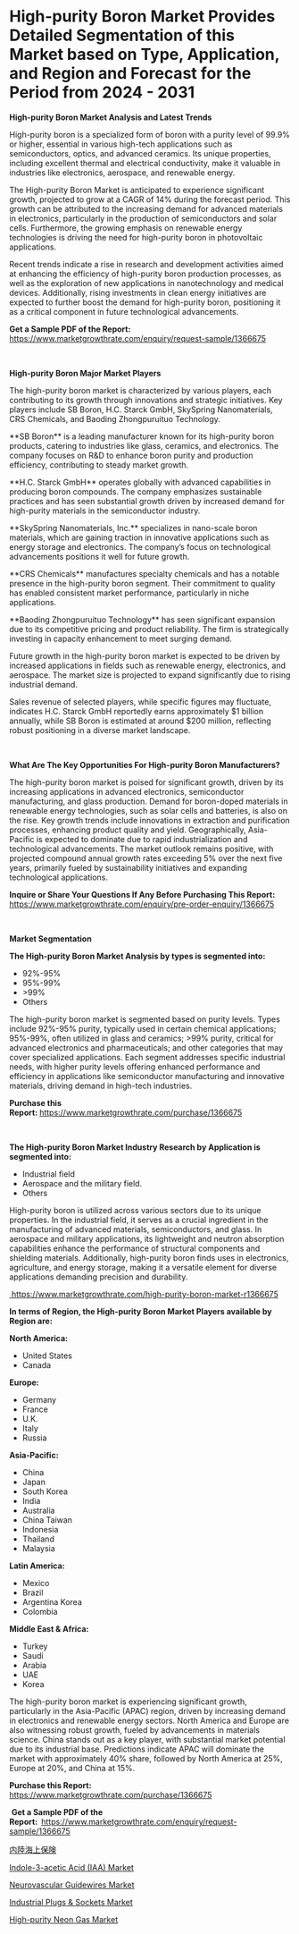 <p><h1>High-purity Boron Market Provides Detailed Segmentation of this Market based on Type, Application, and Region and Forecast for the Period from 2024 - 2031</h1></p><p><strong>High-purity Boron Market Analysis and Latest Trends</strong></p>
<p><p>High-purity boron is a specialized form of boron with a purity level of 99.9% or higher, essential in various high-tech applications such as semiconductors, optics, and advanced ceramics. Its unique properties, including excellent thermal and electrical conductivity, make it valuable in industries like electronics, aerospace, and renewable energy. </p><p>The High-purity Boron Market is anticipated to experience significant growth, projected to grow at a CAGR of 14% during the forecast period. This growth can be attributed to the increasing demand for advanced materials in electronics, particularly in the production of semiconductors and solar cells. Furthermore, the growing emphasis on renewable energy technologies is driving the need for high-purity boron in photovoltaic applications. </p><p>Recent trends indicate a rise in research and development activities aimed at enhancing the efficiency of high-purity boron production processes, as well as the exploration of new applications in nanotechnology and medical devices. Additionally, rising investments in clean energy initiatives are expected to further boost the demand for high-purity boron, positioning it as a critical component in future technological advancements.</p></p>
<p><strong>Get a Sample PDF of the Report:&nbsp;</strong> <a href="https://www.marketgrowthrate.com/enquiry/request-sample/1366675">https://www.marketgrowthrate.com/enquiry/request-sample/1366675</a></p>
<p>&nbsp;</p>
<p><strong>High-purity Boron Major Market Players</strong></p>
<p><p>The high-purity boron market is characterized by various players, each contributing to its growth through innovations and strategic initiatives. Key players include SB Boron, H.C. Starck GmbH, SkySpring Nanomaterials, CRS Chemicals, and Baoding Zhongpuruituo Technology.</p><p>**SB Boron** is a leading manufacturer known for its high-purity boron products, catering to industries like glass, ceramics, and electronics. The company focuses on R&D to enhance boron purity and production efficiency, contributing to steady market growth. </p><p>**H.C. Starck GmbH** operates globally with advanced capabilities in producing boron compounds. The company emphasizes sustainable practices and has seen substantial growth driven by increased demand for high-purity materials in the semiconductor industry. </p><p>**SkySpring Nanomaterials, Inc.** specializes in nano-scale boron materials, which are gaining traction in innovative applications such as energy storage and electronics. The company’s focus on technological advancements positions it well for future growth.</p><p>**CRS Chemicals** manufactures specialty chemicals and has a notable presence in the high-purity boron segment. Their commitment to quality has enabled consistent market performance, particularly in niche applications.</p><p>**Baoding Zhongpuruituo Technology** has seen significant expansion due to its competitive pricing and product reliability. The firm is strategically investing in capacity enhancement to meet surging demand.</p><p>Future growth in the high-purity boron market is expected to be driven by increased applications in fields such as renewable energy, electronics, and aerospace. The market size is projected to expand significantly due to rising industrial demand.</p><p>Sales revenue of selected players, while specific figures may fluctuate, indicates H.C. Starck GmbH reportedly earns approximately $1 billion annually, while SB Boron is estimated at around $200 million, reflecting robust positioning in a diverse market landscape.</p></p>
<p>&nbsp;</p>
<p><strong>What Are The Key Opportunities For High-purity Boron Manufacturers?</strong></p>
<p><p>The high-purity boron market is poised for significant growth, driven by its increasing applications in advanced electronics, semiconductor manufacturing, and glass production. Demand for boron-doped materials in renewable energy technologies, such as solar cells and batteries, is also on the rise. Key growth trends include innovations in extraction and purification processes, enhancing product quality and yield. Geographically, Asia-Pacific is expected to dominate due to rapid industrialization and technological advancements. The market outlook remains positive, with projected compound annual growth rates exceeding 5% over the next five years, primarily fueled by sustainability initiatives and expanding technological applications.</p></p>
<p><strong>Inquire or Share Your Questions If Any Before Purchasing This Report:</strong> <a href="https://www.marketgrowthrate.com/enquiry/pre-order-enquiry/1366675">https://www.marketgrowthrate.com/enquiry/pre-order-enquiry/1366675</a></p>
<p>&nbsp;</p>
<p><strong>Market Segmentation</strong></p>
<p><strong>The High-purity Boron Market Analysis by types is segmented into:</strong></p>
<p><ul><li>92%-95%</li><li>95%-99%</li><li>>99%</li><li>Others</li></ul></p>
<p><p>The high-purity boron market is segmented based on purity levels. Types include 92%-95% purity, typically used in certain chemical applications; 95%-99%, often utilized in glass and ceramics; >99% purity, critical for advanced electronics and pharmaceuticals; and other categories that may cover specialized applications. Each segment addresses specific industrial needs, with higher purity levels offering enhanced performance and efficiency in applications like semiconductor manufacturing and innovative materials, driving demand in high-tech industries.</p></p>
<p><strong>Purchase this Report:&nbsp;</strong><a href="https://www.marketgrowthrate.com/purchase/1366675">https://www.marketgrowthrate.com/purchase/1366675</a></p>
<p>&nbsp;</p>
<p><strong>The High-purity Boron Market Industry Research by Application is segmented into:</strong></p>
<p><ul><li>Industrial field</li><li>Aerospace and the military field.</li><li>Others</li></ul></p>
<p><p>High-purity boron is utilized across various sectors due to its unique properties. In the industrial field, it serves as a crucial ingredient in the manufacturing of advanced materials, semiconductors, and glass. In aerospace and military applications, its lightweight and neutron absorption capabilities enhance the performance of structural components and shielding materials. Additionally, high-purity boron finds uses in electronics, agriculture, and energy storage, making it a versatile element for diverse applications demanding precision and durability.</p></p>
<p><a href="https://www.marketgrowthrate.com/high-purity-boron-market-r1366675">&nbsp;https://www.marketgrowthrate.com/high-purity-boron-market-r1366675</a></p>
<p><strong>In terms of Region, the High-purity Boron Market Players available by Region are:</strong></p>
<p>
    <p> <strong> North America: </strong>
        <ul>
            <li>United States</li>
            <li>Canada</li>
        </ul>
        </p> 
    <p> <strong> Europe: </strong>
        <ul>
            <li>Germany</li>
            <li>France</li>
            <li>U.K.</li>
            <li>Italy</li>
            <li>Russia</li>
        </ul>
        </p> 
    <p> <strong> Asia-Pacific: </strong>
        <ul>
            <li>China</li>
            <li>Japan</li>
            <li>South Korea</li>
            <li>India</li>
            <li>Australia</li>
            <li>China Taiwan</li>
            <li>Indonesia</li>
            <li>Thailand</li>
            <li>Malaysia</li>
        </ul>
        </p> 
    <p> <strong> Latin America: </strong>
        <ul>
            <li>Mexico</li>
            <li>Brazil</li>
            <li>Argentina Korea</li>
            <li>Colombia</li>
        </ul>
        </p> 
    <p> <strong> Middle East & Africa: </strong>
        <ul>
            <li>Turkey</li>
            <li>Saudi</li>
            <li>Arabia</li>
            <li>UAE</li>
            <li>Korea</li>
        </ul>
    </p>
    </p>
<p><p>The high-purity boron market is experiencing significant growth, particularly in the Asia-Pacific (APAC) region, driven by increasing demand in electronics and renewable energy sectors. North America and Europe are also witnessing robust growth, fueled by advancements in materials science. China stands out as a key player, with substantial market potential due to its industrial base. Predictions indicate APAC will dominate the market with approximately 40% share, followed by North America at 25%, Europe at 20%, and China at 15%.</p></p>
<p><strong>Purchase this Report: </strong><a href="https://www.marketgrowthrate.com/purchase/1366675">https://www.marketgrowthrate.com/purchase/1366675</a></p>
<p>&nbsp;<strong>Get a Sample PDF of the Report:&nbsp;&nbsp;</strong><a href="https://www.marketgrowthrate.com/enquiry/request-sample/1366675">https://www.marketgrowthrate.com/enquiry/request-sample/1366675</a></p>
<p><strong></strong></p>
<p><p><a href="https://medium.com/@schmahlson/%E5%86%85%E9%99%B8%E6%B5%B7%E4%B8%8A%E4%BF%9D%E9%99%BA%E5%B8%82%E5%A0%B4%E3%81%AE%E8%A6%8F%E6%A8%A1-%E3%82%B7%E3%82%A7%E3%82%A2%E3%81%8A%E3%82%88%E3%81%B3%E3%83%88%E3%83%AC%E3%83%B3%E3%83%89%E5%88%86%E6%9E%90%E3%83%AC%E3%83%9D%E3%83%BC%E3%83%88-%E7%94%A8%E9%80%94%E5%88%A5-%E9%A3%9F%E5%93%81%E6%A5%AD%E7%95%8C-%E5%BB%BA%E8%A8%AD%E6%A5%AD%E7%95%8C-%E9%81%8B%E8%BC%B8%E6%A5%AD%E7%95%8C-%E3%81%9D%E3%81%AE%E4%BB%96-%E5%8E%9F%E6%9D%90%E6%96%99%E5%88%A5-%E5%8F%8A%E3%81%B32031%E5%B9%B4%E3%81%BE%E3%81%A7%E3%81%AE%E4%BA%88%E6%B8%AC-5391e5251bc9?postPublishedType=repub">内陸海上保険</a></p><p><a href="https://issuu.com/reportprime-2/docs/indole-3-acetic-acid-iaa-market-siz_42921880257594">Indole-3-acetic Acid (IAA) Market</a></p><p><a href="https://www.linkedin.com/pulse/neurovascular-guidewires-market-trends-regional-insights-forecasted-mj6yf?trackingId=hvLutg2TQfKQbgdX8PqxIQ%3D%3D">Neurovascular Guidewires Market</a></p><p><a href="https://medium.com/@tavaresauer/industrial-plugs-sockets-market-research-report-exploring-market-size-and-revenue-analysis-for-163a39d102c8">Industrial Plugs & Sockets Market</a></p><p><a href="https://github.com/santosh758595/Market-Research-Report-List-6/blob/main/high-purity-neon-gas-market.md">High-purity Neon Gas Market</a></p></p>